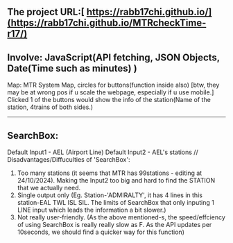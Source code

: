 The project URL:[ https://rabb17chi.github.io/](https://rabb17chi.github.io/MTRcheckTime-r17/)
---
 Involve: JavaScript(API fetching, JSON Objects, Date(Time such as minutes) )
---

Map: MTR System Map, circles for buttons(function inside also) [btw, they may be at wrong pos if u scale the webpage, especially if u use mobile.]
Clicked 1 of the buttons would show the info of the station(Name of the station, 4trains of both sides.)

---

SearchBox:
---
Default Input1 - AEL (Airport Line)
Default Input2 - AEL's stations
//
Disadvantages/Diffuculties of 'SearchBox':
1. Too many stations (it seems that MTR has 99stations - editing at 24/10/2024). Making the Input2 too big and hard to find the STATION that we actually need.
2. Single output only (Eg. Station-'ADMIRALTY', it has 4 lines in this station-EAL TWL ISL SIL. The limits of SearchBox that only inputing 1 LINE input which leads the information a bit slower.)
3. Not really user-friendly. (As the above mentioned-s, the speed/effciency of using SearchBox is really really slow as F. As the API updates per 10seconds, we should find a quicker way for this function)
